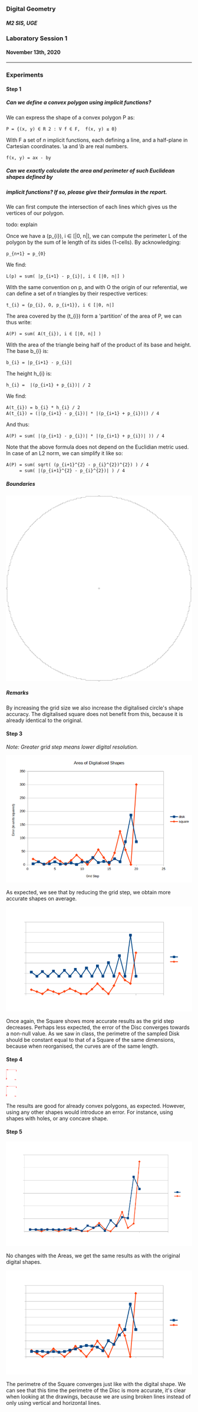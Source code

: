 ### Digital Geometry

##### M2 SIS, UGE

### Laboratory Session 1

#### November 13th, 2020

----

### Experiments

#### Step 1

#####  Can we define a convex polygon using implicit functions?

We can express the shape of a convex polygon P as: 

    P = {(x, y) ∈ R 2 : V f ∈ F,  f(x, y) ≤ 0}

With F a set of *n* implicit functions, each defining a line,
and a half-plane in Cartesian coordinates. \a and \b are real numbers.

    f(x, y) = ax - by
   

##### Can we exactly calculate the area and perimeter of such Euclidean shapes defined by
##### implicit functions? If so, please give their formulas in the report.

We can first compute the intersection of each lines which gives us the vertices of our polygon.
    
todo: explain

Once we have a (p_{i}), i ∈ [|0, n|], we can compute the perimeter L of the polygon 
by the sum of le length of its sides (1-cells).
By acknowledging:

    p_{n+1} = p_{0}
    
We find:

    L(p) = sum( |p_{i+1} - p_{i}|, i ∈ [|0, n|] )
    
With the same convention on p, and with O the origin of our referential,
we can define a set of *n* triangles by their respective vertices:

    t_{i} = {p_{i}, O, p_{i+1}}, i ∈ [|0, n|]
    
The area covered by the (t_{i}) form a 'partition' of the area of P, we can thus write:

    A(P) = sum( A(t_{i}), i ∈ [|0, n|] )

With the area of the triangle being half of the product of its base and height.
The base b_{i} is:

    b_{i} = |p_{i+1} - p_{i}|
    
The height h_{i} is:

    h_{i} =  |(p_{i+1} + p_{i})| / 2
    
We find:
 
    A(t_{i}) = b_{i} * h_{i} / 2
    A(t_{i}) = (|(p_{i+1} - p_{i})| * |(p_{i+1} + p_{i})|) / 4
    
And thus:

    A(P) = sum( |(p_{i+1} - p_{i})| * |(p_{i+1} + p_{i})| )) / 4
   
Note that the above formula does not depend on the Euclidian metric used.
In case of an L2 norm, we can simplify it like so:


    A(P) = sum( sqrt( (p_{i+1}^{2} - p_{i}^{2})^{2}) ) / 4
         = sum( |(p_{i+1}^{2} - p_{i}^{2})| ) / 4
   
##### Boundaries 

![Boundaries](../res/Boundaries.png)

##### Remarks

By increasing the grid size we also increase the digitalised circle's shape accuracy.
The digitalised square does not benefit from this, 
because it is already identical to the original.

#### Step 3

*Note: Greater grid step means lower digital resolution.*

![Areas](../res/ErrorArea.png)


As expected, we see that by reducing the grid step, we obtain more accurate shapes on average.

![Perimetres](../res/ErrorPerimetre.png)

Once again, the Square shows more accurate results as the grid step decreases.
Perhaps less expected, the error of the Disc converges towards a non-null value.
As we saw in class, the perimetre of the sampled Disk should be
constant equal to that of a Square of the same dimensions,
because when reorganised, the curves are of the same length.

#### Step 4

![DiscHull](../res/ConvexHullDisc.png)

![SquareHull](../res/ConvexHullSquare.png)

The results are good for already convex polygons, as expected.
However, using any other shapes would introduce an error.
For instance, using shapes with holes, or any concave shape.

#### Step 5

![Areas](../res/ErrorAreaConvexHulls.png)

No changes with the Areas, we get the same results as with the original digital shapes.

![Perimetres](../res/ErrorPerimetreConvexHulls.png)

The perimetre of the Square converges just like with the digital shape.
We can see that this time the perimetre of the Disc is more accurate,
it's clear when looking at the drawings, because we are using broken lines instead
of only using vertical and horizontal lines.
